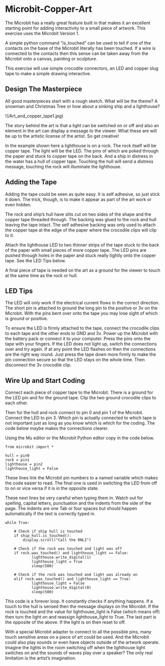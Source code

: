 # Microbit-Copper-Art

The Microbit has a really great feature built in that makes it an excellent starting point for adding interactivity to a small piece of artwork. This exercise uses the Microbit Version 1.

A simple python command “is_touched” can be used to tell if one of the contacts on the base of the Microbit literally has been touched. If a wire is connected to the contacts then this sense can be taken away from the Microbit onto a canvas, painting or sculpture.

This exercise will use simple crocodile connectors, an LED and copper slug tape to make a simple drawing interactive.

## Design The Masterpiece

All good masterpieces start with a rough sketch. What will be the theme? A snowman and Christmas Tree or how about a sinking ship and a lighthouse?

!(/Art_and_copper_tape1.jpg)

The story behind the art is that a light can be switched on or off and also an element in the art can display a message to the viewer. What these are will be up to the artistic license of the artist. So get creative!

In the example shown here a lighthouse is on a rock. The rock itself will be copper tape. The light will be the LED. The pins of which are poked through the paper and stuck to copper tape on the back. And a ship in distress in the water has a hull of copper tape. Touching the hull will send a distress message, touching the rock will illuminate the lighthouse.

## Adding the Tape

Adding the tape could be seen as quite easy. It is self adhesive, so just stick it down. The trick, though, is to make it appear as part of the art work or even hidden.

The rock and ship’s hull have slits cut on two sides of the shape and the copper tape threaded through. The backing was glued to the rock and hull leaving the tape intact. The self adhesive backing was only used to attach the copper tape at the edge of the paper where the crocodile clips will clip to it.

Attach the lighthouse LED to two thinner strips of the tape stuck to the back of the paper with small pieces of more copper tape. The LED pins are pushed through holes in the paper and stuck really tightly onto the copper tape. See the LED Tips below.

A final piece of tape is needed on the art as a ground for the viewer to touch at the same time as the rock or hull.

## LED Tips

The LED will only work if the electrical current flows in the correct direction. The short pin is attached to ground the long pin to the positive or 3v on the Microbit. With the pins bent over onto the tape you may lose sight of which is ground or positive.

To ensure the LED is firmly attached to the tape, connect the crocodile clips to each tape and the other ends to GND and 3v. Power up the Microbit with the battery pack or connect it to your computer. Press the pins onto the tape with your fingers. If the LED does not light up, switch the connections over and try again. If at any point the LED flashes on then the connections are the right way round. Just press the tape down more firmly to make the pin connection secure so that the LED stays on the whole time. Then disconnect the 3v crocodile clip.

## Wire Up and Start Coding

Connect each piece of copper tape to the Microbit. There is a ground for the LED pin and for the ground tape. Clip the two ground crocodile clips to each other. 

Then for the hull and rock connect to pin 0 and pin 1 of the Microbit. Connect the LED to pin 3. Which pin is actually connected to which tape is not important just as long as you know which is which for the coding. The code below maybe makes the connections clearer.

Using the Mu editor or the Microbit Python editor copy in the code below.

```
from microbit import *

hull = pin0
rock = pin1
lighthouse = pin2
lighthouse_light = False
```

These lines link the Microbit pin numbers to a named variable which makes the code easier to read. The final one is used in switching the LED from off to on or vice versa if it is in the opposite state.

These next lines be very careful when typing them in. Watch out for spelling, capital letters, punctuation and the indents from the side of the page. The indents are one Tab or four spaces but should happen automatically if the text is correctly typed in.

```
while True:

    # Check if ship hull is touched
    if ship_hull.is_touched():
        display.scroll("Call the RNLI")

    # Check if the rock was touched and light was off
    if rock.was_touched() and lighthouse_light == False:
            lighthouse.write_digital(1)
            lighthouse_light = True
            sleep(500)

    # Check if the rock was touched and light was already on
    elif rock.was_touched() and lighthouse_light == True:
            lighthouse_light = False
            lighthouse.write_digital(0)
            sleep(500)
```

This code is a forever loop. It constantly checks if anything happens. If a touch to the hull is sensed then the message displays on the Microbit. 
If the rock is touched and the value for lighthouse_light is False (which means off) then turn the light on and reassign lighthouse_light to True. The last part is the opposite of the above. If the light is on then reset to off.

With a special Microbit adapter to connect to all the possible pins, many touch sensitive areas on a piece of art could be used. And the Microbit could also play sounds or even have objects outside of the artwork operate. Imagine the lights in the room switching off when the lighthouse light switches on and the sounds of waves play over a speaker? The only real limitation is the artist’s imagination.
